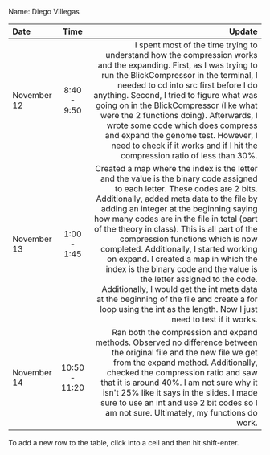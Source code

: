 Name: Diego Villegas

| Date        |     Time      |                                                                                                                                                                                                                                                                                                                                                                                                                                                                                                                                                                                                                                                                                Update |
|:------------|:-------------:|--------------------------------------------------------------------------------------------------------------------------------------------------------------------------------------------------------------------------------------------------------------------------------------------------------------------------------------------------------------------------------------------------------------------------------------------------------------------------------------------------------------------------------------------------------------------------------------------------------------------------------------------------------------------------------------:|
| November 12 |  8:40 - 9:50  |                                                                                                                                                                                  I spent most of the time trying to understand how the compression works and the expanding. First, as I was trying to run the BlickCompressor in the terminal, I needed to cd into src first before I do anything. Second, I tried to figure what was going on in the BlickCompressor (like what were the 2 functions doing). Afterwards, I wrote some code which does compress and expand the genome test. However, I need to check if it works and if I hit the compression ratio of less than 30%. |
| November 13 |  1:00 - 1:45  | Created a map where the index is the letter and the value is the binary code assigned to each letter. These codes are 2 bits. Additionally, added meta data to the file by adding an integer at the beginning saying how many codes are in the file in total (part of the theory in class). This is all part of the compression functions which is now completed. Additionally, I started working on expand. I created a map in which the index is the binary code and the value is the letter assigned to the code. Additionally, I would get the int meta data at the beginning of the file and create a for loop using the int as the length. Now I just need to test if it works. |
| November 14 | 10:50 - 11:20 |                                                                                                                                                                                                                                                                                                 Ran both the compression and expand methods. Observed no difference between the original file and the new file we get from the expand method. Additionally, checked the compression ratio and saw that it is around 40%. I am not sure why it isn't 25% like it says in the slides. I made sure to use an int and use 2 bit codes so I am not sure. Ultimately, my functions do work. |


To add a new row to the table, click into a cell and then hit shift-enter.